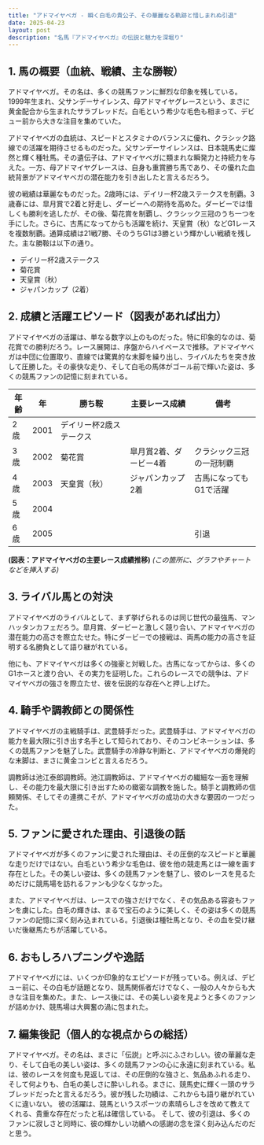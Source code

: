 ```yaml
---
title: "アドマイヤベガ - 瞬く白毛の貴公子、その華麗なる軌跡と惜しまれぬ引退"
date: 2025-04-23
layout: post
description: "名馬『アドマイヤベガ』の伝説と魅力を深堀り"
---
```


## 1. 馬の概要（血統、戦績、主な勝鞍）

アドマイヤベガ。その名は、多くの競馬ファンに鮮烈な印象を残している。1999年生まれ、父サンデーサイレンス、母アドマイヤグレースという、まさに黄金配合から生まれたサラブレッドだ。白毛という希少な毛色も相まって、デビュー前から大きな注目を集めていた。

アドマイヤベガの血統は、スピードとスタミナのバランスに優れ、クラシック路線での活躍を期待させるものだった。父サンデーサイレンスは、日本競馬史に燦然と輝く種牡馬。その遺伝子は、アドマイヤベガに類まれな瞬発力と持続力を与えた。一方、母アドマイヤグレースは、自身も重賞勝ち馬であり、その優れた血統背景がアドマイヤベガの潜在能力を引き出したと言えるだろう。

彼の戦績は華麗なものだった。2歳時には、デイリー杯2歳ステークスを制覇。3歳春には、皐月賞で2着と好走し、ダービーへの期待を高めた。ダービーでは惜しくも勝利を逃したが、その後、菊花賞を制覇し、クラシック三冠のうち一つを手にした。さらに、古馬になってからも活躍を続け、天皇賞（秋）などG1レースを複数制覇。通算成績は21戦7勝、そのうちG1は3勝という輝かしい戦績を残した。主な勝鞍は以下の通り。

* デイリー杯2歳ステークス
* 菊花賞
* 天皇賞（秋）
* ジャパンカップ（2着）


## 2. 成績と活躍エピソード（図表があれば出力）

アドマイヤベガの活躍は、単なる数字以上のものだった。特に印象的なのは、菊花賞での勝利だろう。レース展開は、序盤からハイペースで推移。アドマイヤベガは中団に位置取り、直線では驚異的な末脚を繰り出し、ライバルたちを突き放して圧勝した。その豪快な走り、そして白毛の馬体がゴール前で輝いた姿は、多くの競馬ファンの記憶に刻まれている。

| 年齢 | 年 | 勝ち鞍 | 主要レース成績 | 備考 |
|---|---|---|---|---|
| 2歳 | 2001 | デイリー杯2歳ステークス |  |  |
| 3歳 | 2002 | 菊花賞 | 皐月賞2着、ダービー4着 | クラシック三冠の一冠制覇 |
| 4歳 | 2003 | 天皇賞（秋） | ジャパンカップ2着 | 古馬になってもG1で活躍 |
| 5歳 | 2004 |  |  |  |
| 6歳 | 2005 |  |  |  引退 |


**(図表：アドマイヤベガの主要レース成績推移)**  *(この箇所に、グラフやチャートなどを挿入する)*


## 3. ライバル馬との対決

アドマイヤベガのライバルとして、まず挙げられるのは同じ世代の最強馬、マンハッタンカフェだろう。皐月賞、ダービーと激しく競り合い、アドマイヤベガの潜在能力の高さを際立たせた。特にダービーでの接戦は、両馬の能力の高さを証明する名勝負として語り継がれている。

他にも、アドマイヤベガは多くの強豪と対戦した。古馬になってからは、多くのG1ホースと渡り合い、その実力を証明した。これらのレースでの競争は、アドマイヤベガの強さを際立たせ、彼を伝説的な存在へと押し上げた。


## 4. 騎手や調教師との関係性

アドマイヤベガの主戦騎手は、武豊騎手だった。武豊騎手は、アドマイヤベガの能力を最大限に引き出す名手として知られており、そのコンビネーションは、多くの競馬ファンを魅了した。武豊騎手の冷静な判断と、アドマイヤベガの爆発的な末脚は、まさに黄金コンビと言えるだろう。

調教師は池江泰郎調教師。池江調教師は、アドマイヤベガの繊細な一面を理解し、その能力を最大限に引き出すための緻密な調教を施した。騎手と調教師の信頼関係、そしてその連携こそが、アドマイヤベガの成功の大きな要因の一つだった。


## 5. ファンに愛された理由、引退後の話

アドマイヤベガが多くのファンに愛された理由は、その圧倒的なスピードと華麗な走りだけではない。白毛という希少な毛色は、彼を他の競走馬とは一線を画す存在とした。その美しい姿は、多くの競馬ファンを魅了し、彼のレースを見るためだけに競馬場を訪れるファンも少なくなかった。

また、アドマイヤベガは、レースでの強さだけでなく、その気品ある容姿もファンを虜にした。白毛の輝きは、まるで宝石のように美しく、その姿は多くの競馬ファンの記憶に深く刻み込まれている。引退後は種牡馬となり、その血を受け継いだ後継馬たちが活躍している。


## 6. おもしろハプニングや逸話

アドマイヤベガには、いくつか印象的なエピソードが残っている。例えば、デビュー前に、その白毛が話題となり、競馬関係者だけでなく、一般の人々からも大きな注目を集めた。また、レース後には、その美しい姿を見ようと多くのファンが詰めかけ、競馬場は大興奮の渦に包まれた。


## 7. 編集後記（個人的な視点からの総括）

アドマイヤベガ。その名は、まさに「伝説」と呼ぶにふさわしい。彼の華麗な走り、そして白毛の美しい姿は、多くの競馬ファンの心に永遠に刻まれている。私は、彼のレースを何度も見返しては、その圧倒的な強さと、気品あふれる走り、そして何よりも、白毛の美しさに酔いしれる。まさに、競馬史に輝く一頭のサラブレッドだったと言えるだろう。彼が残した功績は、これからも語り継がれていくに違いない。  彼の活躍は、競馬というスポーツの素晴らしさを改めて教えてくれる、貴重な存在だったと私は確信している。  そして、彼の引退は、多くのファンに寂しさと同時に、彼の輝かしい功績への感謝の念を深く刻み込んだのだと思う。

